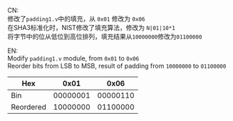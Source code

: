 CN:  
修改了`padding1.v`中的填充，从 `0x01`     修改为   `0x06`  
在SHA3标准化时，NIST修改了填充算法，修改为   `N|01|10*1`  
将字节中的位从低位到高位排列，填充结果从`10000000`修改为`01100000`  
  
EN:  
Modify `padding1.v` module, from `0x01`    to       `0x06`  
Reorder bits from LSB to MSB, result of padding from `10000000` to `01100000`  

| Hex | 0x01  | 0x06|
|---|---|---|
|Bin|00000001|00000110|
|Reordered|10000000|01100000|
